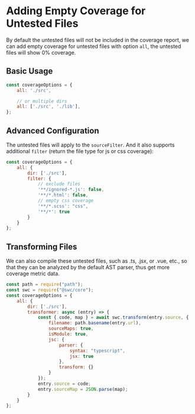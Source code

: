 # Adding Empty Coverage for Untested Files

By default the untested files will not be included in the coverage report, we can add empty coverage for untested files with option `all`, the untested files will show 0% coverage.

## Basic Usage

```js
const coverageOptions = {
    all: './src',

    // or multiple dirs
    all: ['./src', './lib'],
};
```

## Advanced Configuration

The untested files will apply to the `sourceFilter`. And it also supports additional `filter` (return the file type for js or css coverage):

```js
const coverageOptions = {
    all: {
        dir: ['./src'],
        filter: {
            // exclude files
            '**/ignored-*.js': false,
            '**/*.html': false,
            // empty css coverage
            '**/*.scss': "css",
            '**/*': true
        }
    }
};
```

## Transforming Files

We can also compile these untested files, such as .ts, .jsx, or .vue, etc., so that they can be analyzed by the default AST parser, thus get more coverage metric data.

```js
const path = require("path");
const swc = require("@swc/core");
const coverageOptions = {
    all: {
        dir: ['./src'],
        transformer: async (entry) => {
            const { code, map } = await swc.transform(entry.source, {
                filename: path.basename(entry.url),
                sourceMaps: true,
                isModule: true,
                jsc: {
                    parser: {
                        syntax: "typescript",
                        jsx: true
                    },
                    transform: {}
                }
            });
            entry.source = code;
            entry.sourceMap = JSON.parse(map);
        }
    }
};
```
